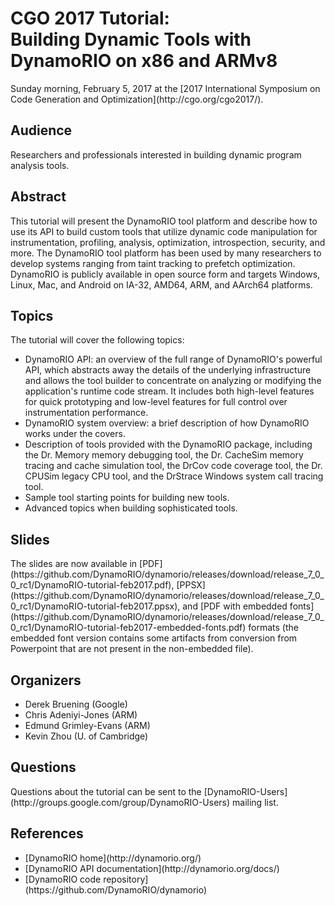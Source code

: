 <h1>CGO 2017 Tutorial:<br> Building Dynamic Tools with DynamoRIO on x86 and ARMv8</h1>

<p>
Sunday morning, February 5, 2017</a> at
the [2017 International Symposium on Code
Generation and Optimization](http://cgo.org/cgo2017/).
</p>

<h2>Audience</h2>

<p>Researchers and professionals interested in building dynamic program
analysis tools.
</p>

<h2>Abstract</h2>

<p>
  This tutorial will present the DynamoRIO tool platform and describe how
  to use its API to build custom tools that utilize dynamic code
  manipulation for instrumentation, profiling, analysis, optimization,
  introspection, security, and more.  The DynamoRIO tool platform has been
  used by many researchers to develop systems ranging from taint tracking
  to prefetch optimization.  DynamoRIO is publicly available in open source
  form and targets Windows, Linux, Mac, and Android on IA-32, AMD64, ARM,
  and AArch64 platforms.
</p>

<h2>Topics</h2>

The tutorial will cover the following topics:
<ul>
  <li> DynamoRIO API: an overview of the full range of DynamoRIO's powerful
    API, which abstracts away the details of the underlying infrastructure
    and allows the tool builder to concentrate on analyzing or modifying
    the application's runtime code stream.  It includes both high-level
    features for quick prototyping and low-level features for full control
    over instrumentation performance.
  <li> DynamoRIO system overview: a brief description of how DynamoRIO works
    under the covers.
  <li> Description of tools provided with the DynamoRIO package, including
    the Dr. Memory memory debugging tool, the Dr. CacheSim memory tracing
    and cache simulation tool, the DrCov code coverage tool, the Dr. CPUSim
    legacy CPU tool, and the DrStrace Windows system call tracing tool.
  <li> Sample tool starting points for building new tools.
  <li> Advanced topics when building sophisticated tools.
</ul>
</p>

<h2>Slides</h2>

<p>
The slides are now available
in [PDF](https://github.com/DynamoRIO/dynamorio/releases/download/release_7_0_0_rc1/DynamoRIO-tutorial-feb2017.pdf), [PPSX](https://github.com/DynamoRIO/dynamorio/releases/download/release_7_0_0_rc1/DynamoRIO-tutorial-feb2017.ppsx),
and [PDF
with embedded fonts](https://github.com/DynamoRIO/dynamorio/releases/download/release_7_0_0_rc1/DynamoRIO-tutorial-feb2017-embedded-fonts.pdf) formats (the embedded font version contains some
artifacts from conversion from Powerpoint that are not present in the
non-embedded file).
</p>

<h2>Organizers</h2>

<ul>
  <li>Derek Bruening (Google)
  <li>Chris Adeniyi-Jones (ARM)
  <li>Edmund Grimley-Evans (ARM)
  <li>Kevin Zhou (U. of Cambridge)
</ul>

<h2>Questions</h2>
<p>
Questions about the tutorial can be sent to the
[DynamoRIO-Users](http://groups.google.com/group/DynamoRIO-Users)
mailing list.
</p>

<h2>References</h2>

<ul>
<li>[DynamoRIO home](http://dynamorio.org/)
<li>[DynamoRIO API documentation](http://dynamorio.org/docs/)
<li>[DynamoRIO code repository](https://github.com/DynamoRIO/dynamorio)
</ul>

